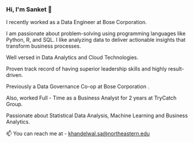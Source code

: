 ### Hi, I'm Sanket 👋


I recently worked as a Data Engineer at Bose Corporation.

I am passionate about problem-solving using programming languages like Python, R, and SQL. I like analyzing data to deliver actionable insights that transform business processes.

Well versed in Data Analytics and Cloud Technologies. 

Proven track record of having superior leadership skills and highly result-driven. 

Previously a Data Governance Co-op at Bose Corporation .

Also, worked Full - Time as a Business Analyst for 2 years at TryCatch Group. 

Passionate about Statistical Data Analysis, Machine Learning and Business Analytics.

📫 You can reach me at - khandelwal.sa@northeastern.edu

